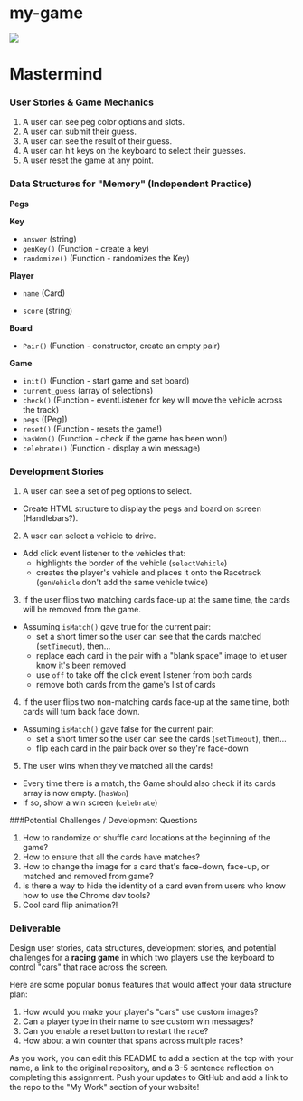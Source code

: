 # my-game


<!--
Creator: <Name>
Location: SF
-->

![](https://ga-dash.s3.amazonaws.com/production/assets/logo-9f88ae6c9c3871690e33280fcf557f33.png)

# Mastermind

### User Stories & Game Mechanics
1. A user can see peg color options and slots.
2. A user can submit their guess.
3. A user can see the result of their guess.
4. A user can hit keys on the keyboard to select their guesses.
5. A user reset the game at any point.

### Data Structures for "Memory" (Independent Practice)

**Pegs**


**Key**
  - `answer` (string)
  - `genKey()` (Function - create a key)
  - `randomize()` (Function - randomizes the Key)

**Player**
  - `name` (Card)

  - `score` (string)

**Board**
- `Pair()` (Function - constructor, create an empty pair)


**Game**
  - `init()` (Function - start game and set board)
  - `current_guess` (array of selections)
  - `check()` (Function - eventListener for key will move the vehicle across the track)
  - `pegs` ([Peg])
  - `reset()` (Function - resets the game!)
  - `hasWon()` (Function - check if the game has been won!)
  - `celebrate()` (Function - display a win message)
</details>

### Development Stories

1. A user can see a set of peg options to select.
  * Create HTML structure to display the pegs and board on screen (Handlebars?).

2. A user can select a vehicle to drive.
  * Add click event listener to the vehicles that:
     - highlights the border of the vehicle (`selectVehicle`)
     - creates the player's vehicle and places it onto the Racetrack (`genVehicle` don't add the same vehicle twice)

3. If the user flips two matching cards face-up at the same time, the cards will be removed from the game.
  * Assuming `isMatch()` gave true for the current pair:
    - set a short timer so the user can see that the cards matched (`setTimeout`), then...
    - replace each card in the pair with a "blank space" image to let user know it's been removed
    - use `off` to take off the click event listener from both cards
    - remove both cards from the game's list of cards

4. If the user flips two non-matching cards face-up at the same time, both cards will turn back face down.
  * Assuming `isMatch()` gave false for the current pair:
    - set a short timer so the user can see the cards (`setTimeout`), then...
    - flip each card in the pair back over so they're face-down

5. The user wins when they've matched all the cards!
  * Every time there is a match, the Game should also check if its cards array is now empty. (`hasWon`)
  * If so, show a win screen (`celebrate`)


###Potential Challenges / Development Questions

1. How to randomize or shuffle card locations at the beginning of the game?
2. How to ensure that all the cards have matches?
3. How to change the image for a card that's face-down, face-up, or matched and removed from game?
4. Is there a way to hide the identity of a card even from users who know how to use the Chrome dev tools?
5. Cool card flip animation?!

### Deliverable

Design user stories, data structures, development stories, and potential challenges for a **racing game** in which two players use the keyboard to control "cars" that race across the screen.

Here are some popular bonus features that would affect your data structure plan:

1. How would you make your player's "cars" use custom images?
2. Can a player type in their name to see custom win messages?
3. Can you enable a reset button to restart the race?
4. How about a win counter that spans across multiple races?

As you work, you can edit this README to add a section at the top with your name, a link to the original repository, and a 3-5 sentence reflection on completing this assignment. Push your updates to GitHub and add a link to the repo to the "My Work" section of your website!
